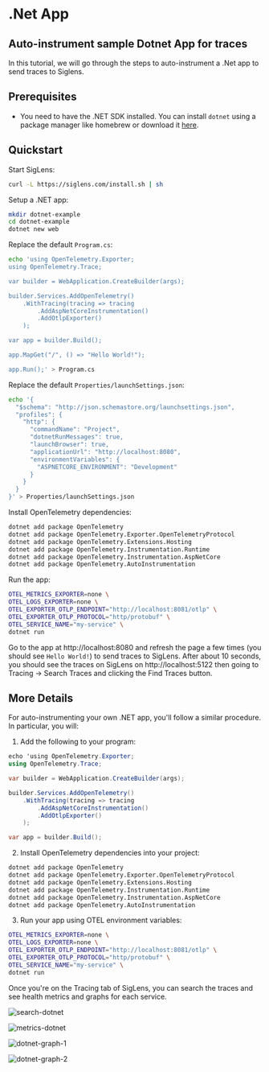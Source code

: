 # .Net App

## Auto-instrument sample Dotnet App for traces

In this tutorial, we will go through the steps to auto-instrument a .Net app to send traces to Siglens.

## Prerequisites
- You need to have the .NET SDK installed. You can install `dotnet` using a package manager like homebrew or download it [here](https://dotnet.microsoft.com/en-us/download/dotnet).

## Quickstart
Start SigLens:
```bash
curl -L https://siglens.com/install.sh | sh
```

Setup a .NET app:
```bash
mkdir dotnet-example
cd dotnet-example
dotnet new web
```

Replace the default `Program.cs`:
```bash
echo 'using OpenTelemetry.Exporter;
using OpenTelemetry.Trace;

var builder = WebApplication.CreateBuilder(args);

builder.Services.AddOpenTelemetry()
    .WithTracing(tracing => tracing
        .AddAspNetCoreInstrumentation()
        .AddOtlpExporter()
    );

var app = builder.Build();

app.MapGet("/", () => "Hello World!");

app.Run();' > Program.cs
```

Replace the default `Properties/launchSettings.json`:
```bash
echo '{
  "$schema": "http://json.schemastore.org/launchsettings.json",
  "profiles": {
    "http": {
      "commandName": "Project",
      "dotnetRunMessages": true,
      "launchBrowser": true,
      "applicationUrl": "http://localhost:8080",
      "environmentVariables": {
        "ASPNETCORE_ENVIRONMENT": "Development"
      }
    }
  }
}' > Properties/launchSettings.json
```

Install OpenTelemetry dependencies:
```bash
dotnet add package OpenTelemetry
dotnet add package OpenTelemetry.Exporter.OpenTelemetryProtocol
dotnet add package OpenTelemetry.Extensions.Hosting
dotnet add package OpenTelemetry.Instrumentation.Runtime
dotnet add package OpenTelemetry.Instrumentation.AspNetCore
dotnet add package OpenTelemetry.AutoInstrumentation
```

Run the app:
```bash
OTEL_METRICS_EXPORTER=none \
OTEL_LOGS_EXPORTER=none \
OTEL_EXPORTER_OTLP_ENDPOINT="http://localhost:8081/otlp" \
OTEL_EXPORTER_OTLP_PROTOCOL="http/protobuf" \
OTEL_SERVICE_NAME="my-service" \
dotnet run
```

Go to the app at http://localhost:8080 and refresh the page a few times (you should see `Hello World!`) to send traces to SigLens.
After about 10 seconds, you should see the traces on SigLens on http://localhost:5122 then going to Tracing -> Search Traces and clicking the Find Traces button.

## More Details
For auto-instrumenting your own .NET app, you'll follow a similar procedure.
In particular, you will:
1. Add the following to your program:
```csharp
echo 'using OpenTelemetry.Exporter;
using OpenTelemetry.Trace;

var builder = WebApplication.CreateBuilder(args);

builder.Services.AddOpenTelemetry()
    .WithTracing(tracing => tracing
        .AddAspNetCoreInstrumentation()
        .AddOtlpExporter()
    );

var app = builder.Build();
```
2. Install OpenTelemetry dependencies into your project:
```bash
dotnet add package OpenTelemetry
dotnet add package OpenTelemetry.Exporter.OpenTelemetryProtocol
dotnet add package OpenTelemetry.Extensions.Hosting
dotnet add package OpenTelemetry.Instrumentation.Runtime
dotnet add package OpenTelemetry.Instrumentation.AspNetCore
dotnet add package OpenTelemetry.AutoInstrumentation
```
3. Run your app using OTEL environment variables:
```bash
OTEL_METRICS_EXPORTER=none \
OTEL_LOGS_EXPORTER=none \
OTEL_EXPORTER_OTLP_ENDPOINT="http://localhost:8081/otlp" \
OTEL_EXPORTER_OTLP_PROTOCOL="http/protobuf" \
OTEL_SERVICE_NAME="my-service" \
dotnet run
```

Once you're on the Tracing tab of SigLens, you can search the traces and see health metrics and graphs for each service.

![search-dotnet](/static/tutorials/dotnet-search.png)

![metrics-dotnet](/static/tutorials/dotnet-metrics.png)

![dotnet-graph-1](/static/tutorials/dotnet-graph-1.png)

![dotnet-graph-2](/static/tutorials/dotnet-graph-2.png)
